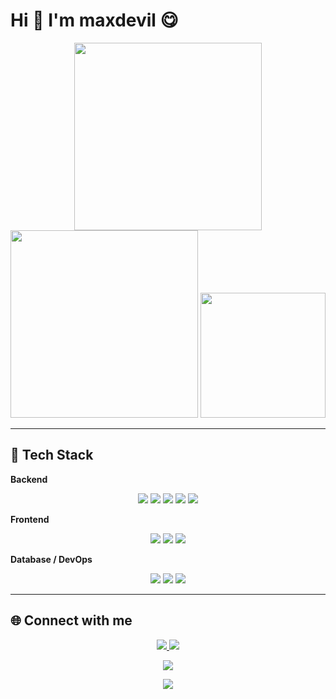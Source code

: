 # Hi 👋 I'm maxdevil 😋

<p align="center">
  <img src="https://github-readme-stats.vercel.app/api?username=maxdevil93&count_private=true&show_icons=true&theme=tokyonight" width="300"/>
  <img src="https://github-readme-streak-stats.herokuapp.com/?user=maxdevil93&theme=tokyonight" width="300"/>
  <img src="https://github-readme-stats.vercel.app/api/top-langs/?username=maxdevil93&layout=compact&theme=tokyonight" width="200"/>
</p>

---

## 🎨 Tech Stack

**Backend**  
<p align="center">
  <img src="https://img.shields.io/badge/Java-007396?style=for-the-badge&logo=java&logoColor=white" />
  <img src="https://img.shields.io/badge/SpringBoot-6DB33F?style=for-the-badge&logo=spring&logoColor=white" />
  <img src="https://img.shields.io/badge/Python-3776AB?style=for-the-badge&logo=python&logoColor=white" />
  <img src="https://img.shields.io/badge/Flask-000000?style=for-the-badge&logo=flask&logoColor=white" />
  <img src="https://img.shields.io/badge/Node.js-339933?style=for-the-badge&logo=node.js&logoColor=white" />

</p>

**Frontend**  
<p align="center">
  <img src="https://img.shields.io/badge/React-61DAFB?style=for-the-badge&logo=react&logoColor=black" />
  <img src="https://img.shields.io/badge/Next.js-000000?style=for-the-badge&logo=next.js&logoColor=white" />
  <img src="https://img.shields.io/badge/TypeScript-3178C6?style=for-the-badge&logo=typescript&logoColor=white" />
</p>

**Database / DevOps**  
<p align="center">
  <img src="https://img.shields.io/badge/MySQL-4479A1?style=for-the-badge&logo=mysql&logoColor=white" />
  <img src="https://img.shields.io/badge/MSSQL-CC2927?style=for-the-badge&logo=microsoft-sql-server&logoColor=white" />
  <img src="https://img.shields.io/badge/Docker-2496ED?style=for-the-badge&logo=docker&logoColor=white" />
</p>

---

## 🌐 Connect with me

<p align="center">
  <a href="https://velog.io/@lko2123/posts" target="_blank">
    <img src="https://img.shields.io/badge/My_Tech_Blog-A9BCF5?style=for-the-badge&logo=Ghost&logoColor=white" />
  </a>
  <a href="https://www.instagram.com/gangill__" target="_blank">
    <img src="https://img.shields.io/badge/Instagram-E4405F?style=for-the-badge&logo=Instagram&logoColor=white" />
  </a>
</p>

<p align="center">
  <a href="https://github.com/devxb/gitanimals">
    <img src="https://render.gitanimals.org/farms/{maxdevil93}"/>
  </a>
</p>


<p align="center">
  <a href="https://github.com/maxdevil93">
    <img src="https://img.shields.io/github/followers/maxdevil93?label=Followers&style=social" />
  </a>
  <br>
<!--   <img src="https://visitor-badge.glitch.me/badge?page_id=maxdevil93.readme" alt="Visitor Count"/> -->
</p>



